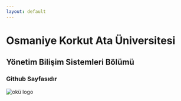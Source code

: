 ```yaml
---
layout: default
---
```


# Osmaniye Korkut Ata Üniversitesi

## Yönetim Bilişim Sistemleri Bölümü

### Github Sayfasıdır


![okü logo](https://user-images.githubusercontent.com/93775448/148801857-127a6be2-bb8a-49ac-a677-274288a35b9d.png)


